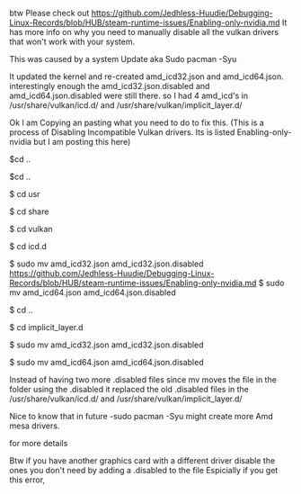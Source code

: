 btw Please check out https://github.com/Jedhless-Huudie/Debugging-Linux-Records/blob/HUB/steam-runtime-issues/Enabling-only-nvidia.md
It has more info on why you need to manually disable all the vulkan drivers that won't work with your system.

This was caused by a system Update aka
Sudo pacman -Syu

It updated the kernel and re-created amd_icd32.json and amd_icd64.json.
interestingly enough the amd_icd32.json.disabled and amd_icd64.json.disabled were still there.
so I had 4 amd_icd's in /usr/share/vulkan/icd.d/ and /usr/share/vulkan/implicit_layer.d/

Ok I am Copying an pasting what you need to do to fix this. 
(This is a process of Disabling Incompatible Vulkan drivers. 
Its is listed Enabling-only-nvidia but I am posting this here)

$cd ..

$cd ..

$ cd usr

$ cd share

$ cd vulkan

$ cd icd.d

$ sudo mv amd_icd32.json amd_icd32.json.disabled
https://github.com/Jedhless-Huudie/Debugging-Linux-Records/blob/HUB/steam-runtime-issues/Enabling-only-nvidia.md
$ sudo mv amd_icd64.json amd_icd64.json.disabled

$ cd ..

$ cd implicit_layer.d

$ sudo mv amd_icd32.json amd_icd32.json.disabled

$ sudo mv amd_icd64.json amd_icd64.json.disabled

Instead of having two more .disabled files 
since mv moves the file in the folder using the .disabled
it replaced the old .disabled files in the /usr/share/vulkan/icd.d/ and /usr/share/vulkan/implicit_layer.d/

Nice to know that in future -sudo pacman -Syu might create more Amd mesa drivers.

for more details

Btw if you have another graphics card with a different driver disable the ones you don't need by adding a .disabled to the file
Espicially if you get this error, 
